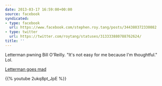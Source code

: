 ```yaml
---
date: 2013-03-17 16:59:00+00:00
source: facebook
syndicated:
- type: facebook
  url: https://www.facebook.com/stephen.roy.tang/posts/344380372330082
- type: twitter
  url: https://twitter.com/roytang/statuses/313333880788762624/
title: ''
---
```


Letterman pwning Bill O'Reilly. "It's not easy for me because I'm thoughtful." Lol. 

[Letterman goes mad](https://www.youtube.com/watch?v=2ukq8pt_JpE)



{{% youtube 2ukq8pt_JpE %}}
